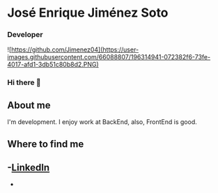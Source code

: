 # José Enrique Jiménez Soto
### Developer 

![https://github.com/Jimenez04](https://user-images.githubusercontent.com/66088807/196314941-072382f6-73fe-4017-afd1-3db51c80b8d2.PNG)

### Hi there 👋

## About me
I'm development.
I enjoy work at BackEnd, also, FrontEnd is good.





## Where to find me
-[LinkedIn](https://www.linkedin.com/in/jose-enrique-jimenez-soto-2549a8177/)
-
-

<!--
**Jimenez04/jimenez04** is a ✨ _special_ ✨ repository because its `README.md` (this file) appears on your GitHub profile.

Here are some ideas to get you started:

- 🔭 I’m currently working on ...
- 🌱 I’m currently learning ...
- 👯 I’m looking to collaborate on ...
- 🤔 I’m looking for help with ...
- 💬 Ask me about ...
- 📫 How to reach me: ...
- 😄 Pronouns: ...
- ⚡ Fun fact: ...
-->
